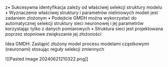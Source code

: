 z• Sukcesywna identyfikacja zależy od właściwej selekcji struktury modelu
• Wyznaczenie właściwej struktury i parametrów nieliniowych modeli jest zadaniem zlożonym
• Podejście GMDH można wykorzystać do automatycznej selekcji struktury sieci neuronowej i jej parametrów korzystając tylko z danych pomiarowych
• Struktura sieci jest projektowana poprzez stopniowe zwiększanie jej złożoności

Idea GMDH: Zastąpić złożony model procesu modelami cząstkowymi (neuronami)
stosując reguły selekcji zmiennych

![[Pasted image 20240621210322.png]]